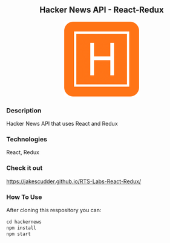 <div align="center">

## Hacker News API - React-Redux

<img margin-left="auto" margin-right="auto" src="/hackernews/src/hackerLogo.png" height="200" width="200">
</img>

</div>

### Description

Hacker News API that uses React and Redux

### Technologies

React, Redux

### Check it out

https://jakescudder.github.io/RTS-Labs-React-Redux/

### How To Use

After cloning this respository you can:

```
cd hackernews
npm install
npm start
```
